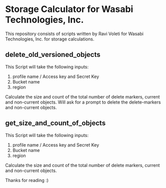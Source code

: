 # Storage Calculator for Wasabi Technologies, Inc.

This repository consists of scripts written by Ravi Voleti for Wasabi Technologies, Inc. for storage calculations.

delete_old_versioned_objects
--
This Script will take the following inputs:
 1. profile name / Access key and Secret Key
 2. Bucket name
 3. region

 Calculate the size and count of the total number of delete markers, current and non-current objects. Will ask for a
 prompt to delete the delete-markers and non-current objects.

get_size_and_count_of_objects
--
This Script will take the following inputs:
 1. profile name / Access key and Secret Key
 2. Bucket name
 3. region

 Calculate the size and count of the total number of delete markers, current and non-current objects.
 

Thanks for reading :)